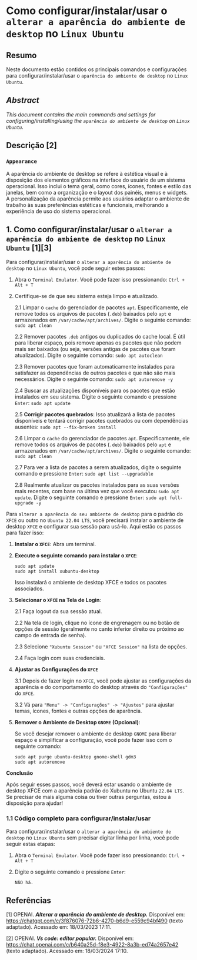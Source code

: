 # Como configurar/instalar/usar o `alterar a aparência do ambiente de desktop` no `Linux Ubuntu`

## Resumo

Neste documento estão contidos os principais comandos e configurações para configurar/instalar/usar o `aparência do ambiente de desktop` no `Linux Ubuntu`.

## _Abstract_

_This document contains the main commands and settings for configuring/installing/using the `aparência do ambiente de desktop` on `Linux Ubuntu`._

## Descrição [2]

### `Appearance`

A aparência do ambiente de desktop se refere à estética visual e à disposição dos elementos gráficos na interface do usuário de um sistema operacional. Isso inclui o tema geral, como cores, ícones, fontes e estilo das janelas, bem como a organização e o layout dos painéis, menus e widgets. A personalização da aparência permite aos usuários adaptar o ambiente de trabalho às suas preferências estéticas e funcionais, melhorando a experiência de uso do sistema operacional.


## 1. Como configurar/instalar/usar o `alterar a aparência do ambiente de desktop` no `Linux Ubuntu` [1][3]

Para configurar/instalar/usar o `alterar a aparência do ambiente de desktop` no `Linux Ubuntu`, você pode seguir estes passos:

1. Abra o `Terminal Emulator`. Você pode fazer isso pressionando: `Ctrl + Alt + T`

2. Certifique-se de que seu sistema esteja limpo e atualizado.

    2.1 Limpar o `cache` do gerenciador de pacotes `apt`. Especificamente, ele remove todos os arquivos de pacotes (`.deb`) baixados pelo `apt` e armazenados em `/var/cache/apt/archives/`. Digite o seguinte comando: `sudo apt clean` 
    
    2.2 Remover pacotes `.deb` antigos ou duplicados do cache local. É útil para liberar espaço, pois remove apenas os pacotes que não podem mais ser baixados (ou seja, versões antigas de pacotes que foram atualizados). Digite o seguinte comando: `sudo apt autoclean`

    2.3 Remover pacotes que foram automaticamente instalados para satisfazer as dependências de outros pacotes e que não são mais necessários. Digite o seguinte comando: `sudo apt autoremove -y`

    2.4 Buscar as atualizações disponíveis para os pacotes que estão instalados em seu sistema. Digite o seguinte comando e pressione `Enter`: `sudo apt update`

    2.5 **Corrigir pacotes quebrados**: Isso atualizará a lista de pacotes disponíveis e tentará corrigir pacotes quebrados ou com dependências ausentes: `sudo apt --fix-broken install`

    2.6 Limpar o `cache` do gerenciador de pacotes `apt`. Especificamente, ele remove todos os arquivos de pacotes (`.deb`) baixados pelo `apt` e armazenados em `/var/cache/apt/archives/`. Digite o seguinte comando: `sudo apt clean` 
    
    2.7 Para ver a lista de pacotes a serem atualizados, digite o seguinte comando e pressione `Enter`:  `sudo apt list --upgradable`

    2.8 Realmente atualizar os pacotes instalados para as suas versões mais recentes, com base na última vez que você executou `sudo apt update`. Digite o seguinte comando e pressione `Enter`: `sudo apt full-upgrade -y`
    

Para `alterar a aparência do seu ambiente de desktop` para o padrão do `XFCE` ou outro no `Ubuntu 22.04 LTS`, você precisará instalar o ambiente de desktop `XFCE` e configurar sua sessão para usá-lo. Aqui estão os passos para fazer isso:

1. **Instalar o `XFCE`**: Abra um terminal.

2. **Execute o seguinte comando para instalar o `XFCE`**:

    ```
    sudo apt update
    sudo apt install xubuntu-desktop
    ```

    Isso instalará o ambiente de desktop XFCE e todos os pacotes associados.

2. **Selecionar o `XFCE` na Tela de Login**:

    2.1 Faça logout da sua sessão atual.

    2.2 Na tela de login, clique no ícone de engrenagem ou no botão de opções de sessão (geralmente no canto inferior direito ou próximo ao campo de entrada de senha).

    2.3 Selecione `"Xubuntu Session"` ou `"XFCE Session"` na lista de opções.

    2.4 Faça login com suas credenciais.

3. **Ajustar as Configurações do `XFCE`**

    3.1 Depois de fazer login no `XFCE`, você pode ajustar as configurações da aparência e do comportamento do desktop através do `"Configurações"` do `XFCE`.

    3.2 Vá para `"Menu" -> "Configurações" -> "Ajustes"` para ajustar temas, ícones, fontes e outras opções de aparência.

4. **Remover o Ambiente de Desktop `GNOME` (Opcional)**:

    Se você desejar remover o ambiente de desktop `GNOME` para liberar espaço e simplificar a configuração, você pode fazer isso com o seguinte comando:
    
    ```
    sudo apt purge ubuntu-desktop gnome-shell gdm3
    sudo apt autoremove
    ```

**Conclusão**

Após seguir esses passos, você deverá estar usando o ambiente de desktop XFCE com a aparência padrão do Xubuntu no Ubuntu `22.04 LTS`. Se precisar de mais alguma coisa ou tiver outras perguntas, estou à disposição para ajudar!


### 1.1 Código completo para configurar/instalar/usar

Para configurar/instalar/usar o `alterar a aparência do ambiente de desktop` no `Linux Ubuntu` sem precisar digitar linha por linha, você pode seguir estas etapas:

1. Abra o `Terminal Emulator`. Você pode fazer isso pressionando: `Ctrl + Alt + T`

2. Digite o seguinte comando e pressione `Enter`:

    ```
    NÃO há.
    ```


## Referências

[1] OPENAI. ***Alterar a aparência do ambiente de desktop.*** Disponível em: <https://chatgpt.com/c/3f876076-72b6-4270-b6d9-e559c94bf490> (texto adaptado). Acessado em: 18/03/2023 17:11.

[2] OPENAI. ***Vs code: editor popular.*** Disponível em: <https://chat.openai.com/c/b640a25d-f8e3-4922-8a3b-ed74a2657e42> (texto adaptado). Acessado em: 18/03/2024 17:10.

